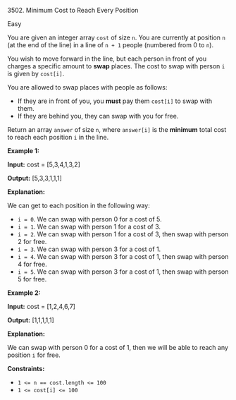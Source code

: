3502\. Minimum Cost to Reach Every Position

Easy

You are given an integer array `cost` of size `n`. You are currently at position `n` (at the end of the line) in a line of `n + 1` people (numbered from 0 to `n`).

You wish to move forward in the line, but each person in front of you charges a specific amount to **swap** places. The cost to swap with person `i` is given by `cost[i]`.

You are allowed to swap places with people as follows:

*   If they are in front of you, you **must** pay them `cost[i]` to swap with them.
*   If they are behind you, they can swap with you for free.

Return an array `answer` of size `n`, where `answer[i]` is the **minimum** total cost to reach each position `i` in the line.

**Example 1:**

**Input:** cost = [5,3,4,1,3,2]

**Output:** [5,3,3,1,1,1]

**Explanation:**

We can get to each position in the following way:

*   `i = 0`. We can swap with person 0 for a cost of 5.
*   `i = 1`. We can swap with person 1 for a cost of 3.
*   `i = 2`. We can swap with person 1 for a cost of 3, then swap with person 2 for free.
*   `i = 3`. We can swap with person 3 for a cost of 1.
*   `i = 4`. We can swap with person 3 for a cost of 1, then swap with person 4 for free.
*   `i = 5`. We can swap with person 3 for a cost of 1, then swap with person 5 for free.

**Example 2:**

**Input:** cost = [1,2,4,6,7]

**Output:** [1,1,1,1,1]

**Explanation:**

We can swap with person 0 for a cost of 1, then we will be able to reach any position `i` for free.

**Constraints:**

*   `1 <= n == cost.length <= 100`
*   `1 <= cost[i] <= 100`
